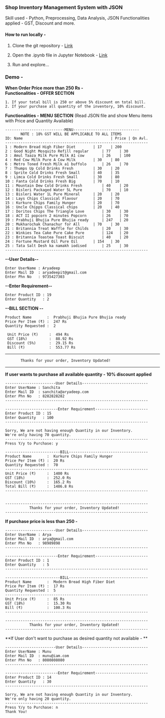 ### Shop Inventory Management System with JSON
Skill used - Python, Preprocessing, Data Analysis, JSON
Functionalities applied - GST, Discount and more.
####  How to run locally -

1. Clone the git repository - [Link](https://docs.github.com/en/repositories/creating-and-managing-repositories/cloning-a-repository)

2. Open the .ipynb file in Jupyter Notebook - [Link](https://www.anaconda.com/products/distribution)

3. Run and explore...

### Demo - 
**When Order Price more than 250 Rs -**
\
**Functionalities - OFFER SECTION**

```
1. If your total bill is 250 or above 5% discount on total bill. 
2. If your purchase all quantity of the inventory, 10% discount.
```

**Functionalities - MENU SECTION**
(Read JSON file and show Menu items with Price and Quantity Available)
```
---------------------------MENU------------------------------
       NOTE : 18% GST WILL BE APPLICABLE TO ALL ITEMS            
ID: Name                                        | Price | Qn Avl.
-----------------------------------------------------------------
1 : Modern Bread High Fiber Diet 		| 17 	| 200
2 : Good Night Mosquito Refill regular 		| 77 	| 30
3 : Amul Taaza Milk Pure Milk A1 cow 		| 26 	| 100
4 : Red Cow Milk Pure A Cow Milk 		| 30 	| 80
6 : Metro Toned Fresh Milk a1 buffolo 		| 26 	| 70
7 : Thumps Up Cold Drinks Fresh 		| 30 	| 20
8 : Sprite Cold Drinks Fresh Small 		| 40 	| 35
9 : Limca Cold Drinks Fresh Small 		| 30 	| 80
10 : Fanta Cold Drinks Fresh Big 		| 70 	| 10
11 : Mountain Dew Cold Drinks Fresh 		| 40 	| 20
12 : Bisleri Packaged Water 5L Pure 		| 70 	| 10
13 : Bisleri Water 1L Pure Mineral 		| 20 	| 20
14 : Lays Chips Classical Flavour 		| 20 	| 70
15 : Kurkure Chips Family Hunger 		| 20 	| 70
16 : Uncle Chipps Classical chips 		| 20 	| 40
17 : Doritos Chips The Triangle Love 		| 30 	| 30
18 : ACT II popcorn 2 minutes Popcorn 		| 26 	| 70
19 : Prabhuji Bhujia Pure Bhujia ready 		| 247 	| 20
20 : Mukharochak Chanachur for All 		| 70 	| 30
21 : Britannia Treat Waffle for Childs 		| 20 	| 30
22 : Winkies Tea Cake Pure Cake Pure 		| 124 	| 20
23 : Britannia Toastea Toast Biscuit 		| 40 	| 20
24 : Fortune Mustard Oil Pure Oil 		| 154 	| 30
25 : Tata Salt Desh ka namakh iodised 		| 25 	| 30
-----------------------------------------------------------------
```


**--User Details--**
```
Enter UserName : Aryadeep
Enter Mail ID  : aryadeepit@gmail.com
Enter Phn No   : 9735427303
```

**--Enter Requirement--**
```
Enter Product ID : 19
Enter Quantity   : 2
```


**--BILL SECTION --**
```
Product Name       :  Prabhuji Bhujia Pure Bhujia ready
Price Per Item (₹) :  247 Rs
Quantity Requested :  2

 Unit Price (₹)     :  494 Rs
 GST (18%)          :  88.92 Rs
 Discount (5%)      :  29.15 Rs
 Bill (₹)           :  553.77 Rs
```

-----------------------------------------------------------------
           Thanks for your order, Inventory Updated!             
-----------------------------------------------------------------

**If user wants to purchase all available quantity -**
**10% discount applied**
```
-----------------------User Details------------------------------
Enter UserName : Sanchita
Enter Mail ID  : sanchita@aryadeep.com
Enter Phn No   : 8282828282
-----------------------------------------------------------------

------------------------Enter Requirement------------------------
Enter Product ID : 15
Enter Quantity   : 100
-----------------------------------------------------------------

Sorry, We are not having enough Quantity in our Inventory.
We're only having 70 quantity.
-----------------------------------------------------------------
Press Y/y to Purchase: y

-------------------------BILL------------------------------------
Product Name       :  Kurkure Chips Family Hunger
Price Per Item (₹) :  20 Rs
Quantity Requested :  70
-----------------------------------------------------------------
Unit Price (₹)     :  1400 Rs
GST (18%)          :  252.0 Rs
Discount (10%)     :  165.2 Rs
Total Bill (₹)     :  1486.8 Rs
-----------------------------------------------------------------


-----------------------------------------------------------------
           Thanks for your order, Inventory Updated!             
-----------------------------------------------------------------
```

**If purchase price is less than 250 -**
```
-----------------------User Details------------------------------
Enter UserName : Arya
Enter Mail ID  : arya@gmail.com
Enter Phn No   : 98989898
-----------------------------------------------------------------

------------------------Enter Requirement------------------------
Enter Product ID : 1
Enter Quantity   : 5
-----------------------------------------------------------------

-------------------------BILL------------------------------------
Product Name       :  Modern Bread High Fiber Diet
Price Per Item (₹) :  17 Rs
Quantity Requested :  5
-----------------------------------------------------------------
Unit Price (₹)     :  85 Rs
GST (18%)          :  15.30 Rs
Bill (₹)           :  100.3 Rs
-----------------------------------------------------------------

-----------------------------------------------------------------
           Thanks for your order, Inventory Updated!             
-----------------------------------------------------------------
```

**If User don't want to purchase as desired quantity not available - **

```
-----------------------User Details------------------------------
Enter UserName : Munu
Enter Mail ID  : munu@iam.com
Enter Phn No   : 8080808080
-----------------------------------------------------------------

------------------------Enter Requirement------------------------
Enter Product ID : 14
Enter Quantity   : 30
-----------------------------------------------------------------

Sorry, We are not having enough Quantity in our Inventory.
We're only having 20 quantity.
-----------------------------------------------------------------
Press Y/y to Purchase: n
Thank You!
```
